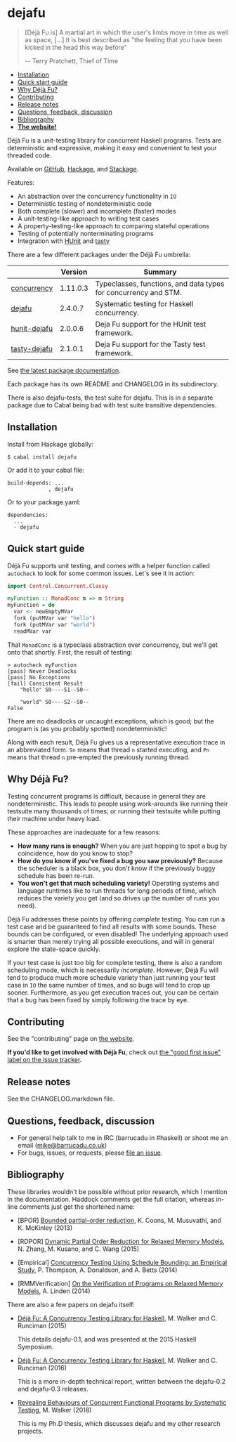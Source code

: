 dejafu
======

> [Déjà Fu is] A martial art in which the user's limbs move in time as
> well as space, […] It is best described as "the feeling that you
> have been kicked in the head this way before"
>
> -- Terry Pratchett, Thief of Time

- [Installation](#installation)
- [Quick start guide](#quick-start-guide)
- [Why Déjà Fu?](#why-déjà-fu)
- [Contributing](#contributing)
- [Release notes](#release-notes)
- [Questions, feedback, discussion](#questions-feedback-discussion)
- [Bibliography](#bibliography)
- **[The website!](https://dejafu.docs.barrucadu.co.uk/)**

Déjà Fu is a unit-testing library for concurrent Haskell programs.
Tests are deterministic and expressive, making it easy and convenient
to test your threaded code.

Available on [GitHub][], [Hackage][], and [Stackage][].

[GitHub]:   https://github.com/barrucadu/dejafu
[Hackage]:  https://hackage.haskell.org/package/dejafu
[Stackage]: https://www.stackage.org/package/dejafu

Features:

- An abstraction over the concurrency functionality in `IO`
- Deterministic testing of nondeterministic code
- Both complete (slower) and incomplete (faster) modes
- A unit-testing-like approach to writing test cases
- A property-testing-like approach to comparing stateful operations
- Testing of potentially nonterminating programs
- Integration with [HUnit][] and [tasty][]

[HUnit]: https://hackage.haskell.org/package/HUnit
[Tasty]: https://hackage.haskell.org/package/tasty

There are a few different packages under the Déjà Fu umbrella:

|   | Version | Summary |
| - | ------- | ------- |
| [concurrency][h:conc]    | 1.11.0.3 | Typeclasses, functions, and data types for concurrency and STM. |
| [dejafu][h:dejafu]       | 2.4.0.7  | Systematic testing for Haskell concurrency. |
| [hunit-dejafu][h:hunit]  | 2.0.0.6  | Deja Fu support for the HUnit test framework. |
| [tasty-dejafu][h:tasty]  | 2.1.0.1  | Deja Fu support for the Tasty test framework. |

See [the latest package documentation](https://dejafu.docs.barrucadu.co.uk/packages/).

Each package has its own README and CHANGELOG in its subdirectory.

There is also dejafu-tests, the test suite for dejafu. This is in a
separate package due to Cabal being bad with test suite transitive
dependencies.

[h:conc]:   https://hackage.haskell.org/package/concurrency
[h:dejafu]: https://hackage.haskell.org/package/dejafu
[h:hunit]:  https://hackage.haskell.org/package/hunit-dejafu
[h:tasty]:  https://hackage.haskell.org/package/tasty-dejafu


Installation
------------

Install from Hackage globally:

```
$ cabal install dejafu
```

Or add it to your cabal file:

```
build-depends: ...
             , dejafu
```

Or to your package.yaml:

```
dependencies:
  ...
  - dejafu
```


Quick start guide
-----------------

Déjà Fu supports unit testing, and comes with a helper function called
`autocheck` to look for some common issues.  Let's see it in action:

```haskell
import Control.Concurrent.Classy

myFunction :: MonadConc m => m String
myFunction = do
  var <- newEmptyMVar
  fork (putMVar var "hello")
  fork (putMVar var "world")
  readMVar var
```

That `MonadConc` is a typeclass abstraction over concurrency, but
we'll get onto that shortly.  First, the result of testing:

```
> autocheck myFunction
[pass] Never Deadlocks
[pass] No Exceptions
[fail] Consistent Result
    "hello" S0----S1--S0--

    "world" S0----S2--S0--
False
```

There are no deadlocks or uncaught exceptions, which is good; but the
program is (as you probably spotted) nondeterministic!

Along with each result, Déjà Fu gives us a representative execution
trace in an abbreviated form.  `Sn` means that thread `n` started
executing, and `Pn` means that thread `n` pre-empted the previously
running thread.


Why Déjà Fu?
------------

Testing concurrent programs is difficult, because in general they are
nondeterministic.  This leads to people using work-arounds like
running their testsuite many thousands of times; or running their
testsuite while putting their machine under heavy load.

These approaches are inadequate for a few reasons:

- **How many runs is enough?** When you are just hopping to spot a bug
  by coincidence, how do you know to stop?
- **How do you know if you've fixed a bug you saw previously?**
  Because the scheduler is a black box, you don't know if the
  previously buggy schedule has been re-run.
- **You won't get that much scheduling variety!** Operating systems
  and language runtimes like to run threads for long periods of time,
  which reduces the variety you get (and so drives up the number of
  runs you need).

Déjà Fu addresses these points by offering *complete* testing.  You
can run a test case and be guaranteed to find all results with some
bounds.  These bounds can be configured, or even disabled!  The
underlying approach used is smarter than merely trying all possible
executions, and will in general explore the state-space quickly.

If your test case is just too big for complete testing, there is also
a random scheduling mode, which is necessarily *incomplete*.  However,
Déjà Fu will tend to produce much more schedule variety than just
running your test case in `IO` the same number of times, and so bugs
will tend to crop up sooner.  Furthermore, as you get execution traces
out, you can be certain that a bug has been fixed by simply following
the trace by eye.


Contributing
------------

See the "contributing" page on [the website](https://dejafu.docs.barrucadu.co.uk/dev-docs/contributing.html).

**If you'd like to get involved with Déjà Fu**, check out [the
"good first issue" label on the issue tracker][beginners].

[beginners]: https://github.com/barrucadu/dejafu/issues?q=is%3Aissue+is%3Aopen+label%3A%22good+first+issue%22


Release notes
-------------

See the CHANGELOG.markdown file.


Questions, feedback, discussion
-------------------------------

- For general help talk to me in IRC (barrucadu in #haskell) or shoot
  me an email (mike@barrucadu.co.uk)
- For bugs, issues, or requests, please [file an issue][issues].

[issues]:  https://github.com/barrucadu/dejafu/issues


Bibliography
------------

These libraries wouldn't be possible without prior research, which I
mention in the documentation. Haddock comments get the full citation,
whereas in-line comments just get the shortened name:

- [BPOR] [Bounded partial-order reduction](http://research.microsoft.com/pubs/202164/bpor-oopsla-2013.pdf),
  K. Coons, M. Musuvathi, and K. McKinley (2013)

- [RDPOR] [Dynamic Partial Order Reduction for Relaxed Memory Models](http://www.faculty.ece.vt.edu/chaowang/pubDOC/ZhangKW15.pdf),
  N. Zhang, M. Kusano, and C. Wang (2015)

- [Empirical] [Concurrency Testing Using Schedule Bounding: an Empirical Study](http://www.doc.ic.ac.uk/~afd/homepages/papers/pdfs/2014/PPoPP.pdf),
  P. Thompson, A. Donaldson, and A. Betts (2014)

- [RMMVerification] [On the Verification of Programs on Relaxed Memory Models](https://orbi.ulg.ac.be/bitstream/2268/158670/1/thesis.pdf),
  A. Linden (2014)

There are also a few papers on dejafu itself:

- [Déjà Fu: A Concurrency Testing Library for Haskell](https://www.barrucadu.co.uk/publications/dejafu-hs15.pdf),
  M. Walker and C. Runciman (2015)

  This details dejafu-0.1, and was presented at the 2015 Haskell
  Symposium.

- [Déjà Fu: A Concurrency Testing Library for Haskell](https://www.barrucadu.co.uk/publications/YCS-2016-503.pdf),
  M. Walker and C. Runciman (2016)

  This is a more in-depth technical report, written between the
  dejafu-0.2 and dejafu-0.3 releases.

- [Revealing Behaviours of Concurrent Functional Programs by Systematic Testing](https://www.barrucadu.co.uk/publications/thesis.pdf),
  M. Walker (2018)

  This is my Ph.D thesis, which discusses dejafu and my other research projects.
